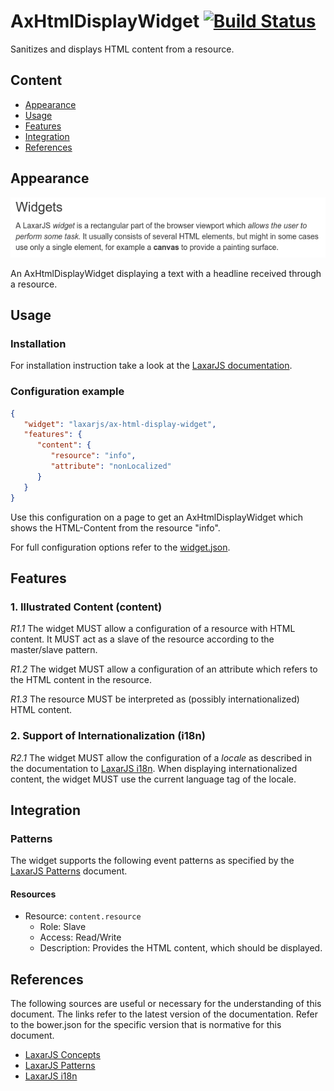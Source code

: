 # AxHtmlDisplayWidget [![Build Status](https://travis-ci.org/LaxarJS/ax-html-display-widget.svg?branch=master)](https://travis-ci.org/LaxarJS/ax-html-display-widget)

Sanitizes and displays HTML content from a resource.

## Content
* [Appearance](#appearance)
* [Usage](#usage)
* [Features](#features)
* [Integration](#integration)
* [References](#references)


## Appearance
![Illustration of the AxHtmlDisplayWidget](docs/img/example.png)

An AxHtmlDisplayWidget displaying a text with a headline received through a resource.


## Usage

### Installation
For installation instruction take a look at the [LaxarJS documentation](https://github.com/LaxarJS/laxar/blob/master/docs/manuals/installing_widgets.md).


### Configuration example
```json
{
   "widget": "laxarjs/ax-html-display-widget",
   "features": {
      "content": {
         "resource": "info",
         "attribute": "nonLocalized"
      }
   }
}
```
Use this configuration on a page to get an AxHtmlDisplayWidget which shows the HTML-Content from the resource "info".

For full configuration options refer to the [widget.json](widget.json).

## Features

### 1. Illustrated Content (content)
*R1.1* The widget MUST allow a configuration of a resource with HTML content.
It MUST act as a slave of the resource according to the master/slave pattern.

*R1.2* The widget MUST allow a configuration of an attribute which refers to the HTML content in the resource.

*R1.3* The resource MUST be interpreted as (possibly internationalized) HTML content.

### 2. Support of Internationalization (i18n)
*R2.1* The widget MUST allow the configuration of a *locale* as described in the documentation to [LaxarJS i18n].
When displaying internationalized content, the widget MUST use the current language tag of the locale.


## Integration
### Patterns
The widget supports the following event patterns as specified by the [LaxarJS Patterns] document.

#### Resources
* Resource: `content.resource`
   * Role: Slave
   * Access: Read/Write
   * Description: Provides the HTML content, which should be displayed.


## References
The following sources are useful or necessary for the understanding of this document.
The links refer to the latest version of the documentation.
Refer to the bower.json for the specific version that is normative for this document.

* [LaxarJS Concepts]
* [LaxarJS Patterns]
* [LaxarJS i18n]

[LaxarJS Concepts]: https://github.com/LaxarJS/laxar/blob/master/docs/concepts.md "LaxarJS Concepts"
[LaxarJS Patterns]: https://github.com/LaxarJS/laxar_patterns/blob/master/docs/index.md "LaxarJS Patterns"
[LaxarJS i18n]: https://github.com/LaxarJS/laxar/blob/master/docs/manuals/i18n.md "LaxarJS i18n"
